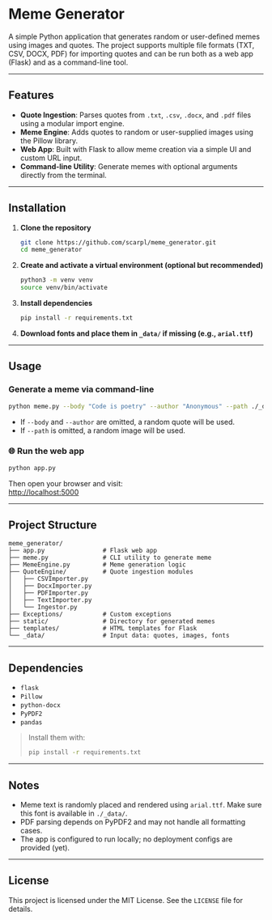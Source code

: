 # Meme Generator

A simple Python application that generates random or user-defined memes using images and quotes. The project supports multiple file formats (TXT, CSV, DOCX, PDF) for importing quotes and can be run both as a web app (Flask) and as a command-line tool.

---

## Features

- **Quote Ingestion**: Parses quotes from `.txt`, `.csv`, `.docx`, and `.pdf` files using a modular import engine.
- **Meme Engine**: Adds quotes to random or user-supplied images using the Pillow library.
- **Web App**: Built with Flask to allow meme creation via a simple UI and custom URL input.
- **Command-line Utility**: Generate memes with optional arguments directly from the terminal.

---

## Installation

1. **Clone the repository**
   ```bash
   git clone https://github.com/scarpl/meme_generator.git
   cd meme_generator
   ```

2. **Create and activate a virtual environment (optional but recommended)**
   ```bash
   python3 -m venv venv
   source venv/bin/activate
   ```

3. **Install dependencies**
   ```bash
   pip install -r requirements.txt
   ```

4. **Download fonts and place them in `_data/` if missing (e.g., `arial.ttf`)**

---

## Usage

### Generate a meme via command-line

```bash
python meme.py --body "Code is poetry" --author "Anonymous" --path ./_data/photos/dog/image.jpg
```

- If `--body` and `--author` are omitted, a random quote will be used.
- If `--path` is omitted, a random image will be used.

### 🌐 Run the web app

```bash
python app.py
```

Then open your browser and visit:  
[http://localhost:5000](http://localhost:5000)

---

## Project Structure

```
meme_generator/
├── app.py                # Flask web app
├── meme.py               # CLI utility to generate meme
├── MemeEngine.py         # Meme generation logic
├── QuoteEngine/          # Quote ingestion modules
│   ├── CSVImporter.py
│   ├── DocxImporter.py
│   ├── PDFImporter.py
│   ├── TextImporter.py
│   └── Ingestor.py
├── Exceptions/           # Custom exceptions
├── static/               # Directory for generated memes
├── templates/            # HTML templates for Flask
└── _data/                # Input data: quotes, images, fonts
```

---

## Dependencies

- `flask`
- `Pillow`
- `python-docx`
- `PyPDF2`
- `pandas`

> Install them with:
> ```bash
> pip install -r requirements.txt
> ```

---

## Notes

- Meme text is randomly placed and rendered using `arial.ttf`. Make sure this font is available in `./_data/`.
- PDF parsing depends on PyPDF2 and may not handle all formatting cases.
- The app is configured to run locally; no deployment configs are provided (yet).

---

## License

This project is licensed under the MIT License. See the `LICENSE` file for details.
